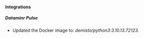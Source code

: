 #### Integrations
##### Dataminr Pulse
- Updated the Docker image to: *demisto/python3:3.10.13.72123*.
